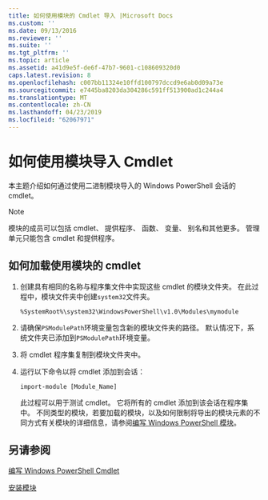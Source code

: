 ```yaml
---
title: 如何使用模块的 Cmdlet 导入 |Microsoft Docs
ms.custom: ''
ms.date: 09/13/2016
ms.reviewer: ''
ms.suite: ''
ms.tgt_pltfrm: ''
ms.topic: article
ms.assetid: a41d9e5f-de6f-47b7-9601-c108609320d0
caps.latest.revision: 8
ms.openlocfilehash: c007bb11324e10ffd100797dccd9e6ab0d09a73e
ms.sourcegitcommit: e7445ba8203da304286c591ff513900ad1c244a4
ms.translationtype: MT
ms.contentlocale: zh-CN
ms.lasthandoff: 04/23/2019
ms.locfileid: "62067971"
---
```

# <a name="how-to-import-cmdlets-using-modules"></a>如何使用模块导入 Cmdlet

本主题介绍如何通过使用二进制模块导入的 Windows PowerShell 会话的 cmdlet。

> [!NOTE]
> 模块的成员可以包括 cmdlet、 提供程序、 函数、 变量、 别名和其他更多。 管理单元只能包含 cmdlet 和提供程序。

## <a name="how-to-load-cmdlets-using-a-module"></a>如何加载使用模块的 cmdlet

1. 创建具有相同的名称与程序集文件中实现这些 cmdlet 的模块文件夹。 在此过程中，模块文件夹中创建`system32`文件夹。

   `%SystemRoot%\system32\WindowsPowerShell\v1.0\Modules\mymodule`

2. 请确保`PSModulePath`环境变量包含新的模块文件夹的路径。 默认情况下，系统文件夹已添加到`PSModulePath`环境变量。

3. 将 cmdlet 程序集复制到模块文件夹中。

4. 运行以下命令以将 cmdlet 添加到会话：

   `import-module [Module_Name]`

   此过程可以用于测试 cmdlet。 它将所有的 cmdlet 添加到该会话在程序集中。 不同类型的模块，若要加载的模块，以及如何限制将导出的模块元素的不同方式有关模块的详细信息，请参阅[编写 Windows PowerShell 模块](../module/writing-a-windows-powershell-module.md)。

## <a name="see-also"></a>另请参阅

[编写 Windows PowerShell Cmdlet](./writing-a-windows-powershell-cmdlet.md)

[安装模块](../module/installing-a-powershell-module.md)